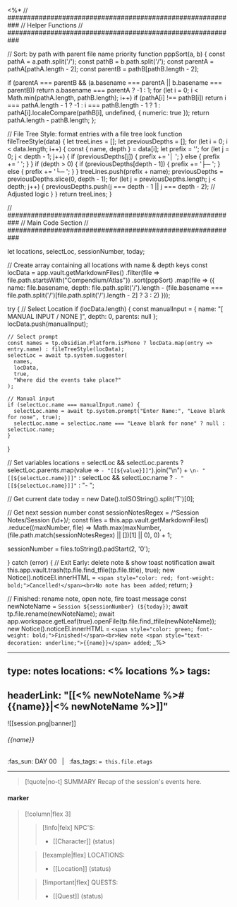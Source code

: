 <%*
// ###########################################################
//                        Helper Functions
// ###########################################################

// Sort: by path with parent file name priority
function pppSort(a, b) {
  const pathA = a.path.split('/');
  const pathB = b.path.split('/');
  const parentA = pathA[pathA.length - 2];
  const parentB = pathB[pathB.length - 2];

  if (parentA === parentB && (a.basename === parentA || b.basename === parentB)) return a.basename === parentA ? -1 : 1;
  for (let i = 0; i < Math.min(pathA.length, pathB.length); i++)
    if (pathA[i] !== pathB[i])
      return i === pathA.length - 1 ? -1 : i === pathB.length - 1 ? 1 : pathA[i].localeCompare(pathB[i], undefined, {
        numeric: true
      });
  return pathA.length - pathB.length;
};

// File Tree Style: format entries with a file tree look
function fileTreeStyle(data) {
  let treeLines = [];
  let previousDepths = [];
  for (let i = 0; i < data.length; i++) {
    const { name, depth } = data[i];
    let prefix = '';
    for (let j = 0; j < depth - 1; j++) {
      if (previousDepths[j]) {
        prefix += '│  ';
      } else {
        prefix += '   ';
      }
    }
    if (depth > 0) {
      if (previousDepths[depth - 1]) {
        prefix += '├─ ';
      } else {
        prefix += '└─ ';
      }
    }
    treeLines.push(prefix + name);
    previousDepths = previousDepths.slice(0, depth - 1);
    for (let j = previousDepths.length; j < depth; j++) {
      previousDepths.push(j === depth - 1 || j === depth - 2); // Adjusted logic
    }
  }
  return treeLines;
}

// ###########################################################
//                        Main Code Section
// ###########################################################

let locations, selectLoc, sessionNumber, today;

// Create array containing all locations with name & depth keys
const locData = app.vault.getMarkdownFiles()
  .filter(file => file.path.startsWith("Compendium/Atlas"))
  .sort(pppSort)
  .map(file => ({
    name: file.basename,
    depth: file.path.split('/').length - (file.basename === file.path.split('/')[file.path.split('/').length - 2] ? 3 : 2)
  }));

try {
  // Select Location
  if (locData.length) {
    const manualInput = {
      name: "[ MANUAL INPUT / NONE ]",
      depth: 0,
      parents: null
    };
    locData.push(manualInput);

    // Select prompt
    const names = tp.obsidian.Platform.isPhone ? locData.map(entry => entry.name) : fileTreeStyle(locData);
    selectLoc = await tp.system.suggester(
      names,
      locData,
      true,
      "Where did the events take place?"
    );

    // Manual input
    if (selectLoc.name === manualInput.name) {
      selectLoc.name = await tp.system.prompt("Enter Name:", "Leave blank for none", true);
      selectLoc.name = selectLoc.name === "Leave blank for none" ? null : selectLoc.name;
    }
  }

  // Set variables
  locations = selectLoc && selectLoc.parents ? selectLoc.parents.map(value => `- "[[${value}]]"`).join("\n") + `\n- "[[${selectLoc.name}]]"` : selectLoc && selectLoc.name ? `- "[[${selectLoc.name}]]"` : "- ";

  // Get current date
  today = new Date().toISOString().split('T')[0];

  // Get next session number
  const sessionNotesRegex = /^Session Notes\/Session (\d+)/;
  const files = this.app.vault.getMarkdownFiles()
    .reduce((maxNumber, file) => Math.max(maxNumber, (file.path.match(sessionNotesRegex) || [])[1] || 0), 0) + 1;

  sessionNumber = files.toString().padStart(2, '0');

} catch (error) {
  // Exit Early: delete note & show toast notification
  await this.app.vault.trash(tp.file.find_tfile(tp.file.title), true);
  new Notice().noticeEl.innerHTML = `<span style="color: red; font-weight: bold;">Cancelled!</span><br>No note has been added`;
  return;
}

// Finished: rename note, open note, fire toast message
const newNoteName = `Session ${sessionNumber} (${today})`;
await tp.file.rename(newNoteName);
await app.workspace.getLeaf(true).openFile(tp.file.find_tfile(newNoteName));
new Notice().noticeEl.innerHTML = `<span style="color: green; font-weight: bold;">Finished!</span><br>New note <span style="text-decoration: underline;">{{name}}</span> added`;
_%>

---
type: notes
locations:
<% locations %>
tags:
- 
headerLink: "[[<% newNoteName %>#{{name}}|<% newNoteName %>]]"
---

![[session.png|banner]]
###### {{name}}
<span class="sub2">:fas_sun: DAY 00 &nbsp; | &nbsp; :fas_tags: `= this.file.etags`</span>
___

> [!quote|no-t] SUMMARY
>Recap of the session's events here.

#### marker
> [!column|flex 3]
>> [!info|felx] NPC'S:
>> - [[Character]] (status)
>
>> [!example|flex] LOCATIONS:
>> - [[Location]] (status)
>
>> [!important|flex] QUESTS:
>> - [[Quest]] (status)
